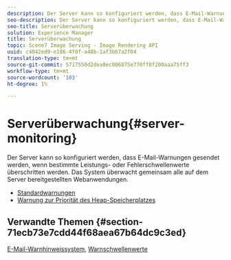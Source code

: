 ```yaml
---
description: Der Server kann so konfiguriert werden, dass E-Mail-Warnungen gesendet werden, wenn bestimmte Leistungs- oder Fehlerschwellenwerte überschritten werden. Das System überwacht gemeinsam alle auf dem Server bereitgestellten Webanwendungen.
seo-description: Der Server kann so konfiguriert werden, dass E-Mail-Warnungen gesendet werden, wenn bestimmte Leistungs- oder Fehlerschwellenwerte überschritten werden. Das System überwacht gemeinsam alle auf dem Server bereitgestellten Webanwendungen.
seo-title: Serverüberwachung
solution: Experience Manager
title: Serverüberwachung
topic: Scene7 Image Serving - Image Rendering API
uuid: c4042ed9-e186-4f0f-a48b-1af3b67a2f04
translation-type: tm+mt
source-git-commit: 5717550d2dea8ec086875e770ff8f200aaa75ff3
workflow-type: tm+mt
source-wordcount: '103'
ht-degree: 1%

---
```



# Serverüberwachung{#server-monitoring}

Der Server kann so konfiguriert werden, dass E-Mail-Warnungen gesendet werden, wenn bestimmte Leistungs- oder Fehlerschwellenwerte überschritten werden. Das System überwacht gemeinsam alle auf dem Server bereitgestellten Webanwendungen.

* [Standardwarnungen](r-standard-alerts.md)
* [Warnung zur Priorität des Heap-Speicherplatzes](c-heap-space-priority-alert.md)

## Verwandte Themen {#section-71ecb73e7cdd44f68aea67b64dc9c3ed}

[E-Mail-Warnhinweissystem](../../../../is-api/image-serving-api-ref/c-configuration-and-administration/c-server-settings/r-monitoring-and-alerting-system.md#reference-4b604b5f8b014ecca89cf55d8ebb2d39),  [Warnschwellenwerte](../../../../is-api/image-serving-api-ref/c-configuration-and-administration/c-server-settings/r-alert-thresholds.md#reference-a77d3f92f456419a878bf18782d38922)
